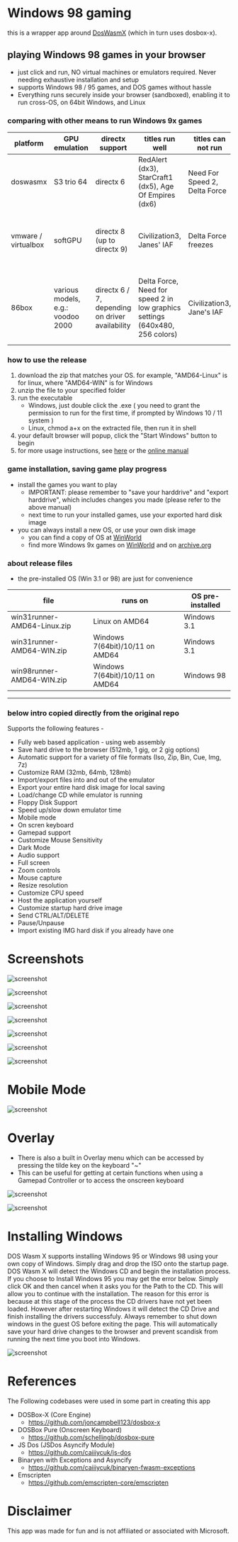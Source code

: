 # Windows 98 gaming

this is a wrapper app around [DosWasmX](https://github.com/nbarkhina/DosWasmX) (which in turn uses dosbox-x).

## playing Windows 98 games in your browser
- just click and run, NO virtual machines or emulators required. Never needing exhaustive installation and setup
- supports Windows 98 / 95 games, and DOS games without hassle
- Everything runs securely inside your browser (sandboxed), enabling it to run cross-OS, on 64bit Windows, and Linux

### comparing with other means to run Windows 9x games

| platform | GPU emulation | directx support | titles run well | titles can not run | note |
| --- | --- | --- | --- | --- | --- |
| doswasmx | S3 trio 64 | directx 6 | RedAlert (dx3), StarCraft1 (dx5), Age Of Empires (dx6) | Need For Speed 2, Delta Force | good for non-FPS gaming. no setup needed |
| |
| vmware / virtualbox | softGPU |directx 8 (up to directx 9) | Civilization3, Janes' IAF | Delta Force freezes | must install vmvare, and a little complicated to setup softGPU |
| |
| 86box | various models, e.g.: voodoo 2000 | directx 6 / 7, depending on driver availability | Delta Force, Need for speed 2 in low graphics settings (640x480, 256 colors) | Civilization3, Jane's IAF | need drivers for chipsets, graphics, etc., which is sometimes hard to find |

### how to use the release
1. download the zip that matches your OS. for example, "AMD64-Linux" is for linux, where "AMD64-WIN" is for Windows
2. unzip the file to your specified folder
3. run the executable
   - Windows, just double click the .exe ( you need to grant the permission to run for the first time, if prompted by Windows 10 / 11 system )
   - Linux, chmod a+x on the extracted file, then run it in shell
4. your default browser will popup, click the "Start Windows" button to begin
5. for more usage instructions, see [here](https://github.com/nbarkhina/DosWasmX) or the [online manual](https://nbarkhina.github.io/DosWasmX/) 

### game installation, saving game play progress
- install the games you want to play
    - IMPORTANT: please remember to "save your harddrive" and "export harddrive", which includes changes you made (please refer to the above manual)
    - next time to run your installed games, use your exported hard disk image
- you can always install a new OS, or use your own disk image
    - you can find a copy of OS at [WinWorld](https://winworldpc.com/product/windows-98/98-second-edition)
    - find more Windows 9x games on [WinWorld](https://winworldpc.com/library/games) and on [archive.org](https://archive.org/details/software)

### about release files
- the pre-installed OS (Win 3.1 or 98) are just for convenience

| file | runs on | OS pre-installed |
| --- | --- | --- |
| win31runner-AMD64-Linux.zip | Linux on AMD64 | Windows 3.1 |
| win31runner-AMD64-WIN.zip | Windows 7(64bit)/10/11 on AMD64 | Windows 3.1 |
| win98runner-AMD64-WIN.zip | Windows 7(64bit)/10/11 on AMD64 | Windows 98 |

---

### below intro copied directly from the original repo

Supports the following features -
- Fully web based application - using web assembly
- Save hard drive to the browser (512mb, 1 gig, or 2 gig options)
- Automatic support for a variety of file formats (Iso, Zip, Bin, Cue, Img, 7z)
- Customize RAM (32mb, 64mb, 128mb)
- Import/export files into and out of the emulator
- Export your entire hard disk image for local saving
- Load/change CD while emulator is running
- Floppy Disk Support
- Speed up/slow down emulator time
- Mobile mode
- On scren keyboard
- Gamepad support
- Customize Mouse Sensitivity
- Dark Mode
- Audio support
- Full screen
- Zoom controls
- Mouse capture
- Resize resolution
- Customize CPU speed
- Host the application yourself
- Customize startup hard drive image
- Send CTRL/ALT/DELETE
- Pause/Unpause
- Import existing IMG hard disk if you already have one

# Screenshots

![screenshot](screenshots/screenshot2.png)


![screenshot](screenshots/screenshot3.png)


![screenshot](screenshots/screenshot4.png)


![screenshot](screenshots/screenshot5.png)


![screenshot](screenshots/screenshot6.png)


![screenshot](screenshots/screenshot7.png)


![screenshot](screenshots/screenshot8.png)

# Mobile Mode

![screenshot](screenshots/mobile.PNG)

# Overlay

- There is also a built in Overlay menu which can be accessed by pressing the tilde key on the keyboard "~"
- This can be useful for getting at certain functions when using a Gamepad Controller or to access the onscreen keyboard

![screenshot](screenshots/overlay.PNG)

![screenshot](screenshots/onscreenkeyboard.PNG)

# Installing Windows
DOS Wasm X supports installing Windows 95 or Windows 98 using your own copy of Windows. Simply drag and drop the ISO onto the startup page. DOS Wasm X will detect the Windows CD and begin the installation process. If you choose to Install Windows 95 you may get the error below. Simply click OK and then cancel when it asks you for the Path to the CD. This will allow you to continue with the installation. The reason for this error is because at this stage of the process the CD drivers have not yet been loaded. However after restarting Windows it will detect the CD Drive and finish installing the drivers successfuly. Always remember to shut down windows in the guest OS before exiting the page. This will automatically save your hard drive changes to the browser and prevent scandisk from running the next time you boot into Windows.

![screenshot](screenshots/win95error.PNG)

# References
The Following codebases were used in some part in creating this app

- DOSBox-X (Core Engine)
  - https://github.com/joncampbell123/dosbox-x 
- DOSBox Pure (Onscreen Keyboard)
  - https://github.com/schellingb/dosbox-pure
- JS Dos (JSDos Asyncify Module)
  - https://github.com/caiiiycuk/js-dos 
- Binaryen with Exceptions and Asyncify 
  - https://github.com/caiiiycuk/binaryen-fwasm-exceptions
- Emscripten 
  - https://github.com/emscripten-core/emscripten

# Disclaimer
This app was made for fun and is not affiliated or associated with Microsoft.
